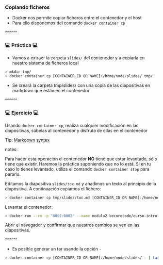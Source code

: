 ### Copiando ficheros

* Docker nos permite copiar ficheros entre el contenedor y el host
* Para ello disponemos del comando [`docker container cp`](https://docs.docker.com/engine/reference/commandline/container_cp/)

^^^^^^

### 💻 Práctica 💻

* Vamos a extraer la carpeta `slides/` del contenedor y a copiarla en nuestro sistema de ficheros local

```bash
> mkdir tmp/
> docker container cp [CONTAINER_ID OR NAME]:/home/node/slides/ tmp/
```

* Se creará la carpeta tmp/slides/ con una copia de las diapositivas en markdown que están en el contenedor

^^^^^^

### 💻 Ejercicio 💻

Usando `docker container cp`, realiza cualquier modificación en las diapositivas, súbelas al contenedor y
disfruta de ellas en el contenedor

Tip: [Markdown syntax](https://www.markdownguide.org/basic-syntax/)

notes:

Para hacer esta operación el contenedor **NO** tiene que estar levantado, sólo tiene que existir. Haremos la práctica 
suponiendo que no lo está. Si en tu caso lo tienes levantado, utiliza el comando `docker container stop` para pararlo.

Editamos la diapositiva `slides/toc.md` y añadimos un texto al principio de la diapositiva. A continuación copiamos el fichero:

```bash
> docker container cp tmp/slides/toc.md [CONTAINER_ID OR NAME]:/home/node/slides/toc.md
```

Levantar el contenedor:

```bash
> docker run --rm -p "8002:8002" --name modulo2 becorecode/curso-intro-docker-modulo-2
```

Abrir el navegador y confirmar que nuestros cambios se ven en las diapositivas.

^^^^^^

* Es posible generar un tar usando la opción `-`

```bash
> docker container cp [CONTAINER_ID OR NAME]:/home/node/slides/ - | tar tf -
```